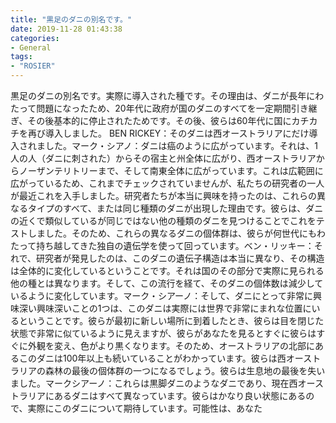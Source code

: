 ```yaml
---
title: "黒足のダニの別名です。"
date: 2019-11-28 01:43:38
categories:
- General
tags:
- "ROSIER"
---
```


黒足のダニの別名です。実際に導入された種です。その理由は、ダニが長年にわたって問題になったため、20年代に政府が国のダニのすべてを一定期間引き継ぎ、その後基本的に停止されたためです。その後、彼らは60年代に国にカチカチを再び導入しました。 BEN RICKEY：そのダニは西オーストラリアにだけ導入されました。マーク・シアノ：ダニは癌のように広がっています。それは、1人の人（ダニに刺された）からその宿主と州全体に広がり、西オーストラリアからノーザンテリトリーまで、そして南東全体に広がっています。これは広範囲に広がっているため、これまでチェックされていませんが、私たちの研究者の一人が最近これを入手しました。研究者たちが本当に興味を持ったのは、これらの異なるタイプのすべて、または同じ種類のダニが出現した理由です。彼らは、ダニの近くで類似しているが同じではない他の種類のダニを見つけることでこれをテストしました。そのため、これらの異なるダニの個体群は、彼らが何世代にもわたって持ち越してきた独自の遺伝学を使って回っています。ベン・リッキー：それで、研究者が発見したのは、このダニの遺伝子構造は本当に異なり、その構造は全体的に変化しているということです。それは国のその部分で実際に見られる他の種とは異なります。そして、この流行を経て、そのダニの個体数は減少しているように変化しています。マーク・シアーノ：そして、ダニにとって非常に興味深い興味深いことの1つは、このダニは実際には世界で非常にまれな位置にいるということです。彼らが最初に新しい場所に到着したとき、彼らは目を閉じた状態で非常に似ているように見えますが、彼らがあなたを見るとすぐに彼らはすぐに外観を変え、色がより黒くなります。そのため、オーストラリアの北部にあるこのダニは100年以上も続いていることがわかっています。彼らは西オーストラリアの森林の最後の個体群の一つになるでしょう。彼らは生息地の最後を失いました。マークシアーノ：これらは黒脚ダニのようなダニであり、現在西オーストラリアにあるダニはすべて異なっています。彼らはかなり良い状態にあるので、実際にこのダニについて期待しています。可能性は、あなた

